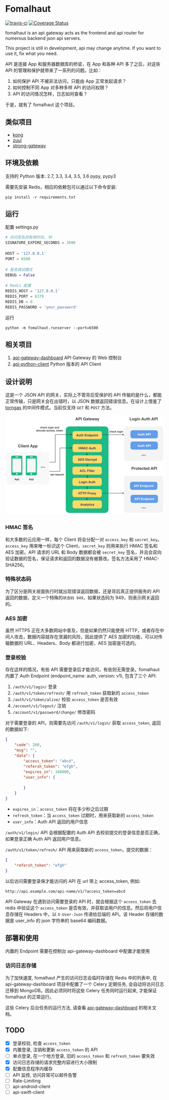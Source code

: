 # Fomalhaut

[![travis-ci](https://travis-ci.org/restran/fomalhaut.svg?branch=master)](https://travis-ci.org/restran/fomalhaut)
[![Coverage Status](https://coveralls.io/repos/github/restran/fomalhaut/badge.svg?branch=master)](https://coveralls.io/github/restran/fomalhaut?branch=master)

fomalhaut is an api gateway acts as the frontend and api router for numerous backend json api servers.

This project is still in development, api may change anytime. If you want to use it, fix what you need.

API 是连接 App 和服务器数据库的桥梁，在 App 和各种 API 多了之后，对这些 API 的管理和保护就带来了一系列的问题。比如：

1. 如何保护 API 不被非法访问，只能由 App 正常发起请求？
2. 如何控制不同 App 对多种多样 API 的访问权限？
3. API 的访问情况怎样，日志如何查看？

于是，就有了 fomalhaut 这个项目。

## 类似项目

- [kong](https://getkong.org/)
- [zuul](https://github.com/Netflix/zuul)
- [strong-gateway](https://github.com/strongloop/strong-gateway)

## 环境及依赖

支持的 Python 版本: 2.7, 3.3, 3.4, 3.5, 3.6 pypy, pypy3

需要先安装 Redis，相应的依赖包可以通过以下命令安装:

    pip install -r requirements.txt


## 运行

配置 settings.py 

```py
# 访问签名的有效时间, 秒
SIGNATURE_EXPIRE_SECONDS = 3600

HOST = '127.0.0.1'
PORT = 6500

# 是否调试模式
DEBUG = False

# Redis 配置
REDIS_HOST = '127.0.0.1'
REDIS_PORT = 6379
REDIS_DB = 0
REDIS_PASSWORD = 'your_password'
```

运行

    python -m fomalhaut.runserver --port=6500

## 相关项目

1. [api-gateway-dashboard](https://github.com/restran/api-gateway-dashboard) API Gateway 的 Web 控制台
2. [api-python-client](https://github.com/restran/api-python-client) Python 版本的 API Client


## 设计说明

这是一个 JSON API 的网关，实际上不管背后受保护的 API 传输的是什么，都能正常传输，只是网关会在出错时，以 JSON 数据返回错误信息。在设计上借鉴了 [torngas](https://github.com/mqingyn/torngas) 的中间件模式。当前仅支持 `GET` 和 `POST` 方法。

![img.png](doc/design.png "")

### HMAC 签名

和大多数的云应用一样，每个 Client 将会分配一对 `access_key` 和 `secret_key`。`access_key` 用来唯一标识这个 Client，`secret_key` 则用来执行 HMAC 签名和 AES 加密。API 请求的 URL 和 Body 数据都会被 `secret_key` 签名，并且会双向验证数据的签名，保证请求和返回的数据没有被篡改。签名方法采用了 HMAC-SHA256。

### 特殊状态码

为了区分是网关层面执行时就出现错误返回数据，还是背后真正提供服务的 API 返回的数据，定义一个特殊的`状态码 949`，如果状态码为 949，则表示网关返回的。

### AES 加密

虽然 HTTPS 正在大多数网站中普及，但是如果仍然只能使用 HTTP，或者存在中间人攻击，数据内容就存在泄漏的风险，因此提供了 AES 加密的功能，可以对传输数据的 URL、Headers、Body 都进行加密，AES 加密是可选的。

### 登录校验

存在这样的情况，有些 API 需要登录后才能访问，有些则无需登录。fomalhaut 内置了 Auth Endpoint (endpoint_name: auth, version: v1), 包含了三个 API:

1. `/auth/v1/login/` 登录
2. `/auth/v1/token/refresh/` 用 `refresh_token` 获取新的 `access_token`
3. `/auth/v1/token/alive/` 校验 `access_token` 是否有效
4. `/account/v1/logout/` 注销
5. `/account/v1/password/change/` 修改密码

对于需要登录的 API，则需要先访问 `/auth/v1/login/` 获取 `access_token`, 返回的数据如下:

```json
{
    "code": 200,
    "msg": "",
    "data": {
        "access_token": "abcd",
        "refersh_token": "efgh",
        "expires_in": 168000,
        "user_info": {
        
        }
    }
}
```

- `expires_in`：`access_token` 将在多少秒之后过期
- `refresh_token`：当 `access_token` 过期时，用来获取新的 `access_token`
- `user_info`：Auth API 返回的用户信息

`/auth/v1/login/` API 会根据配置的 Auth API 去校验提交的登录信息是否正确，如果登录正确 Auth API 返回用户信息。

`/auth/v1/token/refresh/` API 用来获取新的 `access_token`，提交的数据：

```json
{
    "refersh_token": "efgh"
}
```

以后访问需要登录保才能访问的 API 在 url 带上 access_token, 例如:

    http://api.example.com/api-name/v1/?access_token=abcd

API Gateway 在遇到访问需要登录的 API 时，就会根据这个 `access_token` 去 redis 中验证这个 `access_token` 是否有效，并获取该用户的信息。然后将用户信息存储在 Headers 中，以 `X-User-Json` 传递给后端的 API。该 Header 存储的数据是 user_info 的 json 字符串的 base64 编码数据。

## 部署和使用

内置的 Endpoint 需要在控制台 api-gateway-dashboard 中配置才能使用

### 访问日志存储

为了加快速度, fomalhaut 产生的访问日志会临时存储在 Redis 中的列表中, 在 api-gateway-dashboard 项目中配置了一个 Celery 定期任务, 会自动将访问日志迁移到 MongoDB。因此必须同时将这些 Celery 任务同时运行起来, 才能保证 fomalhaut 的正常运行。

这些 Celery 后台任务的运行方法, 请查看 [api-gateway-dashboard](https://github.com/restran/api-gateway-dashboard) 的相关文档。

## TODO

- [x] 登录校验, 检查 `access_token`
- [x] 内置登录, 注销和更新 `access_token` 的 API
- [ ] 单点登录, 在一个地方登录, 旧的 `access_token` 和 `refresh_token` 要失效
- [x] 访问日志存储的请求完整内容进行大小限制
- [x] 配置信息程序内缓存
- [ ] API 监控, 访问异常可以邮件告警
- [ ] Rate-Limiting
- [ ] api-android-client
- [ ] api-swift-client
